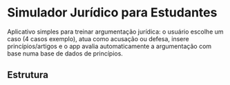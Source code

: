 # Simulador Jurídico para Estudantes

Aplicativo simples para treinar argumentação jurídica: o usuário escolhe um caso (4 casos exemplo), atua como acusação ou defesa, insere princípios/artigos e o app avalia automaticamente a argumentação com base numa base de dados de princípios.

## Estrutura
